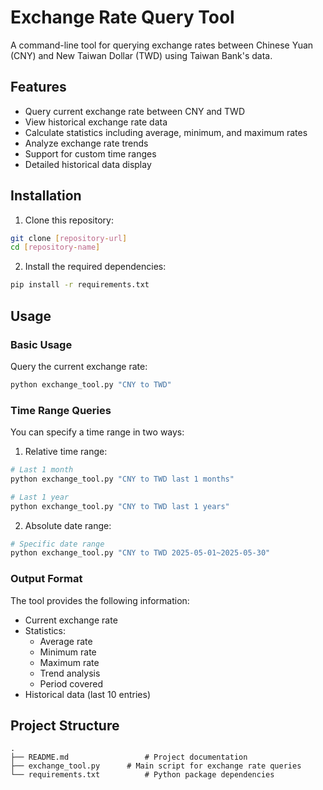 # Exchange Rate Query Tool

A command-line tool for querying exchange rates between Chinese Yuan (CNY) and New Taiwan Dollar (TWD) using Taiwan Bank's data.

## Features

- Query current exchange rate between CNY and TWD
- View historical exchange rate data
- Calculate statistics including average, minimum, and maximum rates
- Analyze exchange rate trends
- Support for custom time ranges
- Detailed historical data display

## Installation

1. Clone this repository:
```bash
git clone [repository-url]
cd [repository-name]
```

2. Install the required dependencies:
```bash
pip install -r requirements.txt
```

## Usage

### Basic Usage

Query the current exchange rate:
```bash
python exchange_tool.py "CNY to TWD"
```

### Time Range Queries

You can specify a time range in two ways:

1. Relative time range:
```bash
# Last 1 month
python exchange_tool.py "CNY to TWD last 1 months"

# Last 1 year
python exchange_tool.py "CNY to TWD last 1 years"
```

2. Absolute date range:
```bash
# Specific date range
python exchange_tool.py "CNY to TWD 2025-05-01~2025-05-30"
```

### Output Format

The tool provides the following information:
- Current exchange rate
- Statistics:
  - Average rate
  - Minimum rate
  - Maximum rate
  - Trend analysis
  - Period covered
- Historical data (last 10 entries)

## Project Structure

```
.
├── README.md                 # Project documentation
├── exchange_tool.py      # Main script for exchange rate queries
└── requirements.txt          # Python package dependencies
```